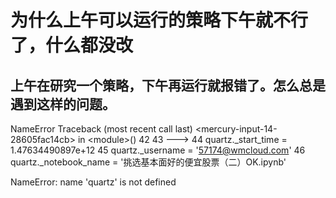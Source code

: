 # 为什么上午可以运行的策略下午就不行了，什么都没改

上午在研究一个策略，下午再运行就报错了。怎么总是遇到这样的问题。
------------------------------------------------------------------------------------
NameError                                 Traceback (most recent call last)
&lt;mercury-input-14-28605fac14cb&gt; in &lt;module&gt;()
     42 
     43 
---&gt; 44 quartz._start_time = 1.47634490897e+12
     45 quartz._username = '57174@wmcloud.com'
     46 quartz._notebook_name = '挑选基本面好的便宜股票（二）OK.ipynb'

NameError: name 'quartz' is not defined